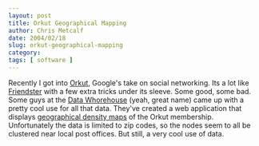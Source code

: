 ```yaml
---
layout: post
title: Orkut Geographical Mapping
author: Chris Metcalf
date: 2004/02/18
slug: orkut-geographical-mapping
category: 
tags: [ software ]
---
```


Recently I got into <a href="http://www.orkut.com">Orkut</a>, Google's take on social networking. Its a lot like <a href="http://www.friendster.com">Friendster</a> with a few extra tricks under its sleeve. Some good, some bad.
Some guys at the <a href="http://www.datawhorehouse.com/">Data Whorehouse</a> (yeah, great name) came up with a pretty cool use for all that data. They've created a web application that displays <a href="http://www.datawhorehouse.com/orkut/target.php?t=1&utmz=17&utmx=275040.44274267&utmy=4683458.4518493&z=5">geographical density maps</a> of the Orkut membership. Unfortunately the data is limited to zip codes, so the nodes seem to all be clustered near local post offices. But still, a very cool use of data. 
